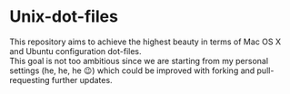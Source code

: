 # Unix-dot-files

This repository aims to achieve the highest beauty in terms of Mac OS X and Ubuntu configuration dot-files.  
This goal is not too ambitious since we are starting from my personal settings (he, he, he :wink:) which could be improved with forking and pull-requesting further updates.
